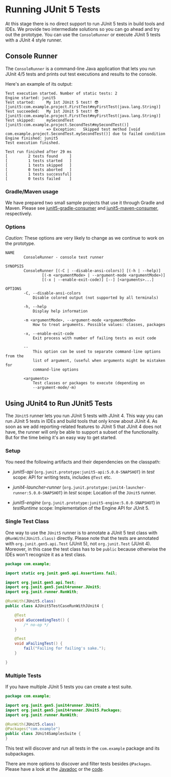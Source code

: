 # Running JUnit 5 Tests

At this stage there is no direct support to run JUnit 5 tests in build tools and IDEs. We provide two intermediate solutions so you can go ahead and try out the prototype. You can use the `ConsoleRunner` or execute JUnit 5 tests with a JUnit 4 style runner.


## Console Runner

The `ConsoleRunner` is a command-line Java application that lets you run JUnit 4/5 tests and prints out test executions and results to the console.

Here's an example of its output:

```
Test execution started. Number of static tests: 2
Engine started: junit5
Test started:     My 1st JUnit 5 test! 😎 [junit5:com.example.project.FirstTest#myFirstTest(java.lang.String)]
Test succeeded:   My 1st JUnit 5 test! 😎 [junit5:com.example.project.FirstTest#myFirstTest(java.lang.String)]
Test skipped:     mySecondTest [junit5:com.example.project.SecondTest#mySecondTest()]
                  => Exception:   Skipped test method [void com.example.project.SecondTest.mySecondTest()] due to failed condition
Engine finished: junit5
Test execution finished.

Test run finished after 29 ms
[         2 tests found     ]
[         1 tests started   ]
[         1 tests skipped   ]
[         0 tests aborted   ]
[         1 tests successful]
[         0 tests failed    ]
```

### Gradle/Maven usage

We have prepared two small sample projects that use it through Gradle and Maven. Please see [junit5-gradle-consumer](https://github.com/junit-team/junit5-samples/tree/master/junit5-gradle-consumer) and [junit5-maven-consumer](https://github.com/junit-team/junit5-samples/tree/master/junit5-maven-consumer), respectively.

### Options

*Caution:* These options are very likely to change as we continue to work on the prototype.

	NAME
	        ConsoleRunner - console test runner

	SYNOPSIS
	        ConsoleRunner [(-C | --disable-ansi-colors)] [(-h | --help)]
	                [(-m <argumentMode> | --argument-mode <argumentMode>)]
	                [(-x | --enable-exit-code)] [--] [<arguments>...]

	OPTIONS
	        -C, --disable-ansi-colors
	            Disable colored output (not supported by all terminals)

	        -h, --help
	            Display help information

	        -m <argumentMode>, --argument-mode <argumentMode>
	            How to treat arguments. Possible values: classes, packages

	        -x, --enable-exit-code
	            Exit process with number of failing tests as exit code

	        --
	            This option can be used to separate command-line options from the
	            list of argument, (useful when arguments might be mistaken for
	            command-line options

	        <arguments>
	            Test classes or packages to execute (depending on
	            --argument-mode/-m)

## Using JUnit4 to Run JUnit5 Tests

The `JUnit5` runner lets you run JUnit 5 tests with JUnit 4. This way you can run JUnit 5 tests in IDEs and build tools that only know about JUnit 4. As soon as we add reporting-related features to JUnit 5 that JUnit 4 does not have, the runner will only be able to support a subset of the functionality. But for the time being it's an easy way to get started.

### Setup

You need the following artifacts and their dependencies on the classpath:

- _junit5-api_ (`org.junit.prototype:junit5-api:5.0.0-SNAPSHOT`) in _test_ scope:
  API for writing tests, includes `@Test` etc.

- _junit4-launcher-runner_ (`org.junit.prototype:junit4-launcher-runner:5.0.0-SNAPSHOT`) in _test_ scope:
  Location of the `JUnit5` runner.

- _junit5-engine_ (`org.junit.prototype:junit5-engine:5.0.0-SNAPSHOT`) in _testRuntime_ scope:
  Implementation of the Engine API for JUnit 5.

### Single Test Class

One way to use the `JUnit5` runner is to annotate a JUnit 5 test class with `@RunWith(JUnit5.class)` directly. Please note that the tests are annotated with  `org.junit.gen5.api.Test` (JUnit 5), not `org.junit.Test` (JUnit 4). Moreover, in this case the test class has to be `public` because otherwise the IDEs won't recognize it as a test class.

```java
package com.example;

import static org.junit.gen5.api.Assertions.fail;

import org.junit.gen5.api.Test;
import org.junit.gen5.junit4runner.JUnit5;
import org.junit.runner.RunWith;

@RunWith(JUnit5.class)
public class AJUnit5TestCaseRunWithJUnit4 {

	@Test
	void aSucceedingTest() {
		/* no-op */
	}

	@Test
	void aFailingTest() {
		fail("Failing for failing's sake.");
	}

}
```

### Multiple Tests

If you have multiple JUnit 5 tests you can create a test suite.

```java
package com.example;

import org.junit.gen5.junit4runner.JUnit5;
import org.junit.gen5.junit4runner.JUnit5.Packages;
import org.junit.runner.RunWith;

@RunWith(JUnit5.class)
@Packages("com.example")
public class JUnit4SamplesSuite {
}
```

This test will discover and run all tests in the `com.example` package and its subpackages.

There are more options to discover and filter tests besides `@Packages`. Please have a look at the [Javadoc](https://junit.ci.cloudbees.com/job/JUnit_Lambda/javadoc/org/junit/gen5/junit4runner/package-summary.html) or the [code](https://github.com/junit-team/junit-lambda/blob/master/junit4-launcher-runner/src/main/java/org/junit/gen5/junit4runner/JUnit5.java).
